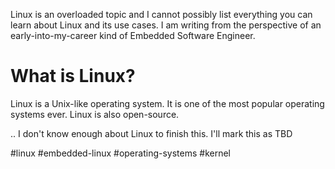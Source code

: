 Linux is an overloaded topic and I cannot possibly list everything you can learn about Linux and its use cases. I am writing from the perspective of an early-into-my-career kind of Embedded Software Engineer.

# What is Linux?
Linux is a Unix-like operating system. It is one of the most popular operating systems ever. Linux is also open-source.

..
I don't know enough about Linux to finish this. I'll mark this as TBD

#linux #embedded-linux #operating-systems #kernel